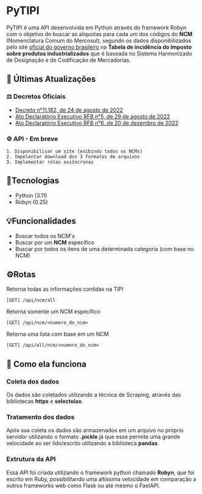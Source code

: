 # PyTIPI

PyTIPI é uma API desenvolvida em Python através do framework Robyn com o objetivo de buscar as alíquotas para cada um dos códigos do **NCM** (Nomenclatura Comum do Mercosul), segundo os dados disponibilizados pelo site [oficial do governo brasileiro](https://www.gov.br/receitafederal/pt-br/acesso-a-informacao/legislacao/legislacao-por-assunto/tipi-tabela-de-incidencia-do-imposto-sobre-produtos-industrializados) na **Tabela de incidência do Imposto sobre produtos industrializados** que é baseada no Sistema Harmonizado de Designação e de Codificação de Mercadorias.

## 📰 Últimas Atualizações

### ⚖️ Decretos Oficiais

- [Decreto n°11.182, de 24 de agosto de 2022](http://www.planalto.gov.br/ccivil_03/_ato2019-2022/2022/decreto/D11182.htm)
- [Ato Declaratório Executivo RFB n°5, de 29 de agosto de 2022](http://normas.receita.fazenda.gov.br/sijut2consulta/link.action?idAto=125815)
- [Ato Declaratório Executivo RFB n°6, de 20 de dezembro de 2022](http://normas.receita.fazenda.gov.br/sijut2consulta/link.action?idAto=127946)


### ⚙️ API - Em breve
```text
1. Disponibilisar um site (exibindo todos os NCMs)
2. Impelentar download dos 3 formatos de arquivos
3. Implementar rotas assíncronas
```

## 🚀Tecnologias

- Python (3.11) 
- Robyn (0.25)

## 💡Funcionalidades

- Buscar todos os NCM's
- Buscar por um **NCM** específico
- Buscar por todos os itens de uma determinada categoria (com base no NCM)

## ⚙️Rotas

Retorna todas as informações contidas na TIPI
```text
[GET] /api/ncm/all
```

Retorna somente um NCM específico
```text
[GET] /api/ncm/<numero_do_ncm>
```

Retorna uma lista com base em um NCM
```text
[GET] /api/all/ncm/<numero_do_ncm>
```


## 🧐 Como ela funciona

### Coleta dos dados
Os dados são coletados utilizando a técnica de Scraping, através das bibliotecas **httpx** e **selectolax**.

### Tratamento dos dados
Após sua coleta os dados são armazenados em um arquivo no próprio servidor utilizando o formato **.pickle** já que esse permite uma grande velocidade ao ser lido/escrito utilizando a biblioteca **pandas**.

### Extrutura da API
Essa API foi criada utilizando o framework python chamado **Robyn**, que foi escrito em Ruby, possibilitando uma altíssima velocidade em comparação a outros frameworks web como Flask ou até mesmo o FastAPI. 
